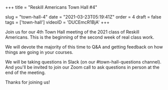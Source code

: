 +++
title = "Reskill Americans Town Hall #4"


slug = "town-hall-4"
date = "2021-03-23T05:19:41Z"
order = 4
draft = false
tags = ['town-hall']
videoID = 'DUCEmcR1BjA'
+++

Join us for our 4th Town Hall meeting of the 2021 class of Reskill Americans.  This is the beginning of the second week of real class work.

We will devote the majority of this time to Q&A and getting feedback on how things are going in your courses.

We will be taking questions in Slack (on our #town-hall-questions channel).  And you'll be invited to join our Zoom call to ask questions in person at the end of the meeting.

Thanks for joining us!
